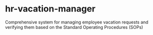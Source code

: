 # hr-vacation-manager
Comprehensive system for managing employee vacation requests and verifying them based on the Standard Operating Procedures (SOPs)
